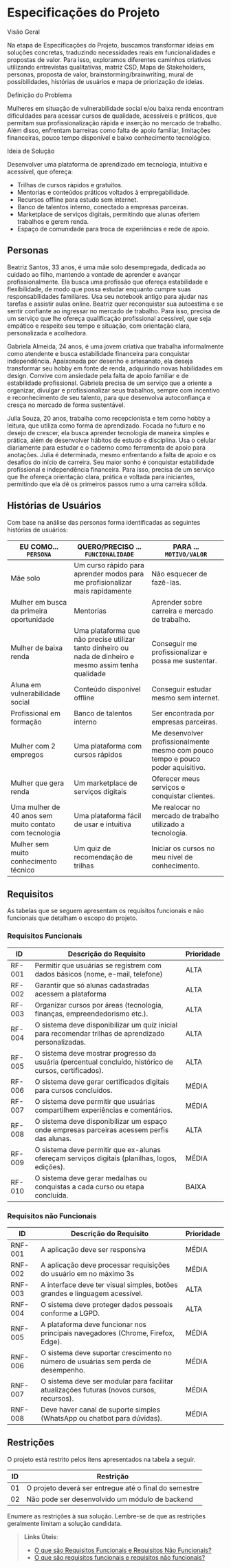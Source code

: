 # Especificações do Projeto

Visão Geral 

Na etapa de Especificações do Projeto, buscamos transformar ideias em soluções concretas, traduzindo necessidades reais em funcionalidades e propostas de valor. Para isso, exploramos diferentes caminhos criativos utilizando entrevistas qualitativas, matriz CSD, Mapa de Stakeholders, personas, proposta de valor, brainstorming/brainwriting, mural de possibilidades, histórias de usuários e mapa de priorização de ideias.

Definição do Problema 

Mulheres em situação de vulnerabilidade social e/ou baixa renda encontram dificuldades para acessar cursos de qualidade, acessíveis e práticos, que permitam sua profissionalização rápida e inserção no mercado de trabalho. Além disso, enfrentam barreiras como falta de apoio familiar, limitações financeiras, pouco tempo disponível e baixo conhecimento tecnológico. 

Ideia de Solução 

Desenvolver uma plataforma de aprendizado em tecnologia, intuitiva e acessível, que ofereça: 

- Trilhas de cursos rápidos e gratuitos. 
- Mentorias e conteúdos práticos voltados à empregabilidade. 
- Recursos offline para estudo sem internet. 
- Banco de talentos interno, conectado a empresas parceiras. 
- Marketplace de serviços digitais, permitindo que alunas ofertem trabalhos e gerem renda. 
- Espaço de comunidade para troca de experiências e rede de apoio. 

## Personas

Beatriz Santos, 33 anos, é uma mãe solo desempregada, dedicada ao cuidado ao filho, mantendo a vontade de aprender e avançar profissionalmente. Ela busca uma profissão que ofereça estabilidade e flexibilidade, de modo que possa estudar enquanto cumpre suas responsabilidades familiares. Usa seu notebook antigo para ajudar nas tarefas e assistir aulas online. Beatriz quer reconquistar sua autoestima e se sentir confiante ao ingressar no mercado de trabalho. Para isso, precisa de um serviço que lhe ofereça qualificação profissional acessível, que seja empático e respeite seu tempo e situação, com orientação clara, personalizada e acolhedora.

Gabriela Almeida, 24 anos, é uma jovem criativa que trabalha informalmente como atendente e busca estabilidade financeira para conquistar independência. Apaixonada por desenho e artesanato, ela deseja transformar seu hobby em fonte de renda, adquirindo novas habilidades em design. Convive com ansiedade pela falta de apoio familiar e de estabilidade profissional. Gabriela precisa de um serviço que a oriente a organizar, divulgar e profissionalizar seus trabalhos, sempre com incentivo e reconhecimento de seu talento, para que desenvolva autoconfiança e cresça no mercado de forma sustentável.

Julia Souza, 20 anos, trabalha como recepcionista e tem como hobby a leitura, que utiliza como forma de aprendizado. Focada no futuro e no desejo de crescer, ela busca aprender tecnologia de maneira simples e prática, além de desenvolver hábitos de estudo e disciplina. Usa o celular diariamente para estudar e o caderno como ferramenta de apoio para anotações. Julia é determinada, mesmo enfrentando a falta de apoio e os desafios do início de carreira. Seu maior sonho é conquistar estabilidade profissional e independência financeira. Para isso, precisa de um serviço que lhe ofereça orientação clara, prática e voltada para iniciantes, permitindo que ela dê os primeiros passos rumo a uma carreira sólida.

## Histórias de Usuários

Com base na análise das personas forma identificadas as seguintes histórias de usuários:

|EU COMO... `PERSONA`| QUERO/PRECISO ... `FUNCIONALIDADE` |PARA ... `MOTIVO/VALOR`                 |
|--------------------|------------------------------------|----------------------------------------|
|Mãe solo| Um curso rápido para aprender modos para me profisionalizar mais rapidamente| Não esquecer de fazê-las.|
|Mulher em busca da primeira oportunidade|Mentorias|Aprender sobre carreira e mercado de trabalho.|
|Mulher de baixa renda|Uma plataforma que não precise utilizar tanto dinheiro ou nada de dinheiro e mesmo assim tenha qualidade|Conseguir me profissionalizar e possa me sustentar.|
|Aluna em vulnerabilidade social|Conteúdo disponível offline|Conseguir estudar mesmo sem internet.|
|Profissional em formação|Banco de talentos interno|Ser encontrada por empresas parceiras.|
|Mulher com 2 empregos|Uma plataforma com cursos rápidos|Me desenvolver profissionalmente mesmo com pouco tempo e pouco poder aquisitivo.|
|Mulher que gera renda|Um marketplace de serviços digitais|Oferecer meus serviços e conquistar clientes.|
|Uma mulher de 40 anos sem muito contato com tecnologia|Uma plataforma fácil de usar e intuitiva|Me realocar no mercado de trabalho utilizado a tecnologia.|
|Mulher sem muito conhecimento técnico|Um quiz de recomendação de trilhas|Iniciar os cursos no meu nível de conhecimento.|

<!-- Apresente aqui as histórias de usuário que são relevantes para o projeto de sua solução. As Histórias de Usuário consistem em uma ferramenta poderosa para a compreensão e elicitação dos requisitos funcionais e não funcionais da sua aplicação. Se possível, agrupe as histórias de usuário por contexto, para facilitar consultas recorrentes à essa parte do documento. -->


## Requisitos

As tabelas que se seguem apresentam os requisitos funcionais e não funcionais que detalham o escopo do projeto.

### Requisitos Funcionais

|ID    | Descrição do Requisito  | Prioridade | 
|------|-----------------------------------------|----| 
|RF-001| Permitir que usuárias se registrem com dados básicos (nome, e-mail, telefone) | ALTA |  
|RF-002| Garantir que só alunas cadastradas acessem a plataforma   | ALTA | 
|RF-003| Organizar cursos por áreas (tecnologia, finanças, empreendedorismo etc.).   | ALTA | 
|RF-004| O sistema deve disponibilizar um quiz inicial para recomendar trilhas de aprendizado personalizadas.   | ALTA | 
|RF-005| O sistema deve mostrar progresso da usuária (percentual concluído, histórico de cursos, certificados).   | ALTA | 
|RF-006| O sistema deve gerar certificados digitais para cursos concluídos.   | MÉDIA | 
|RF-007| O sistema deve permitir que usuárias compartilhem experiências e comentários.   | MÉDIA | 
|RF-008| O sistema deve disponibilizar um espaço onde empresas parceiras acessem perfis das alunas.   | ALTA | 
|RF-009| O sistema deve permitir que ex-alunas ofereçam serviços digitais (planilhas, logos, edições). | MÉDIA | 
|RF-010| O sistema deve gerar medalhas ou conquistas a cada curso ou etapa concluída.   | BAIXA |



### Requisitos não Funcionais

|ID     | Descrição do Requisito  |Prioridade |
|-------|-------------------------|----|
|RNF-001| A aplicação deve ser responsiva | MÉDIA | 
|RNF-002| A aplicação deve processar requisições do usuário em no máximo 3s |  MÉDIA | 
|RNF-003| A interface deve ter visual simples, botões grandes e linguagem acessível. |  ALTA | 
|RNF-004| O sistema deve proteger dados pessoais conforme a LGPD. |  ALTA | 
|RNF-005| A plataforma deve funcionar nos principais navegadores (Chrome, Firefox, Edge). |  MÉDIA | 
|RNF-006| O sistema deve suportar crescimento no número de usuárias sem perda de desempenho. |  MÉDIA | 
|RNF-007| O sistema deve ser modular para facilitar atualizações futuras (novos cursos, recursos). |  MÉDIA | 
|RNF-008| Deve haver canal de suporte simples (WhatsApp ou chatbot para dúvidas). |  MÉDIA | 


## Restrições

O projeto está restrito pelos itens apresentados na tabela a seguir.

|ID| Restrição                                             |
|--|-------------------------------------------------------|
|01| O projeto deverá ser entregue até o final do semestre |
|02| Não pode ser desenvolvido um módulo de backend        |


Enumere as restrições à sua solução. Lembre-se de que as restrições geralmente limitam a solução candidata.

> **Links Úteis**:
> - [O que são Requisitos Funcionais e Requisitos Não Funcionais?](https://codificar.com.br/requisitos-funcionais-nao-funcionais/)
> - [O que são requisitos funcionais e requisitos não funcionais?](https://analisederequisitos.com.br/requisitos-funcionais-e-requisitos-nao-funcionais-o-que-sao/)
